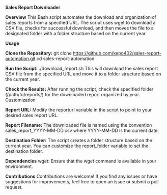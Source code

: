 **Sales Report Downloader**

**Overview**
This Bash script automates the download and organization of sales reports from a specified URL. The script uses wget to download a CSV file, checks for successful download, and then moves the file to a designated folder with a folder structure based on the current year.

**Usage**

**Clone the Repository:**
git clone https://github.com/kepo402/sales-report-automation.git
cd sales-report-automation

**Run the Script:**
./download_report.sh
This will download the sales report CSV file from the specified URL and move it to a folder structure based on the current year.

**Check the Results:**
After running the script, check the specified folder (/path/to/reports/) for the downloaded report organized by year.
Customization

**Report URL:**
Modify the reporturl variable in the script to point to your desired sales report URL.

**Report Filename:**
The downloaded file is named using the convention sales_report_YYYY-MM-DD.csv where YYYY-MM-DD is the current date.

**Destination Folder:**
The script creates a folder structure based on the current year. You can customize the report_folder variable to set the destination folder.

**Dependencies**
wget: Ensure that the wget command is available in your environment.


**Contributions**
Contributions are welcome! If you find any issues or have suggestions for improvements, feel free to open an issue or submit a pull request.

